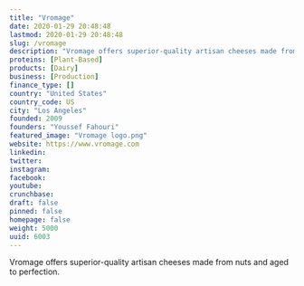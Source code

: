 ```yaml
---
title: "Vromage"
date: 2020-01-29 20:48:48
lastmod: 2020-01-29 20:48:48
slug: /vromage
description: "Vromage offers superior-quality artisan cheeses made from nuts and aged to perfection."
proteins: [Plant-Based]
products: [Dairy]
business: [Production]
finance_type: []
country: "United States"
country_code: US
city: "Los Angeles"
founded: 2009
founders: "Youssef Fahouri"
featured_image: "Vromage logo.png"
website: https://www.vromage.com
linkedin: 
twitter: 
instagram: 
facebook: 
youtube: 
crunchbase: 
draft: false
pinned: false
homepage: false
weight: 5000
uuid: 6003
---
```

Vromage offers superior-quality artisan cheeses made from nuts and aged to perfection.

